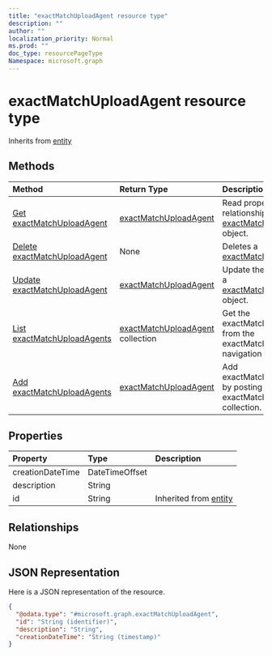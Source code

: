 ```yaml
---
title: "exactMatchUploadAgent resource type"
description: ""
author: ""
localization_priority: Normal
ms.prod: ""
doc_type: resourcePageType
Namespace: microsoft.graph
---
```



# exactMatchUploadAgent resource type




Inherits from [entity](../resources/entity.md)

## Methods
|Method|Return Type|Description|
|:---|:---|:---|
|[Get exactMatchUploadAgent](../api/exactmatchuploadagent-get.md)|[exactMatchUploadAgent](../resources/exactMatchUploadAgent.md)|Read properties and relationships of the [exactMatchUploadAgent](../resources/exactmatchuploadagent.md) object.|
|[Delete exactMatchUploadAgent](../api/exactmatchuploadagent-delete.md)|None|Deletes a [exactMatchUploadAgent](../resources/exactmatchuploadagent.md).|
|[Update exactMatchUploadAgent](../api/exactmatchuploadagent-update.md)|[exactMatchUploadAgent](../resources/exactMatchUploadAgent.md)|Update the properties of a [exactMatchUploadAgent](../resources/exactmatchuploadagent.md) object.|
|[List exactMatchUploadAgents](../api/dataclassificationservice-list-exactmatchuploadagents.md)|[exactMatchUploadAgent](../resources/exactMatchUploadAgent.md) collection|Get the exactMatchUploadAgents from the exactMatchUploadAgents navigation property.|
|[Add exactMatchUploadAgents](../api/dataclassificationservice-post-exactmatchuploadagents.md)|[exactMatchUploadAgent](../resources/exactMatchUploadAgent.md)|Add exactMatchUploadAgents by posting to the exactMatchUploadAgents collection.|

## Properties
|Property|Type|Description|
|:---|:---|:---|
|creationDateTime|DateTimeOffset||
|description|String||
|id|String| Inherited from [entity](../resources/entity.md)|

## Relationships
None

## JSON Representation
Here is a JSON representation of the resource.
<!-- {
  "blockType": "resource",
  "keyProperty": "id",
  "@odata.type": "microsoft.graph.exactMatchUploadAgent",
  "baseType": "microsoft.graph.entity",
  "openType": false
}
-->
``` json
{
  "@odata.type": "#microsoft.graph.exactMatchUploadAgent",
  "id": "String (identifier)",
  "description": "String",
  "creationDateTime": "String (timestamp)"
}
```

